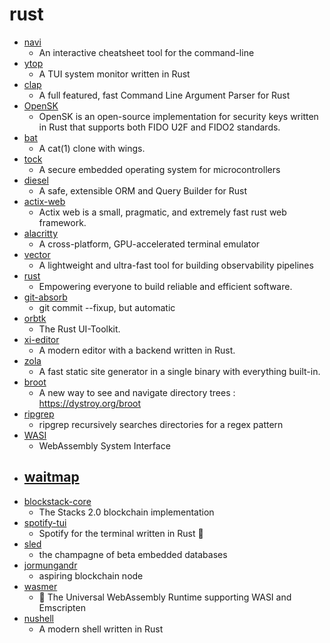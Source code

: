 # rust
- [navi](https://github.com/denisidoro/navi)
  - An interactive cheatsheet tool for the command-line
- [ytop](https://github.com/cjbassi/ytop)
  - A TUI system monitor written in Rust
- [clap](https://github.com/clap-rs/clap)
  - A full featured, fast Command Line Argument Parser for Rust
- [OpenSK](https://github.com/google/OpenSK)
  - OpenSK is an open-source implementation for security keys written in Rust that supports both FIDO U2F and FIDO2 standards.
- [bat](https://github.com/sharkdp/bat)
  - A cat(1) clone with wings.
- [tock](https://github.com/tock/tock)
  - A secure embedded operating system for microcontrollers
- [diesel](https://github.com/diesel-rs/diesel)
  - A safe, extensible ORM and Query Builder for Rust
- [actix-web](https://github.com/actix/actix-web)
  - Actix web is a small, pragmatic, and extremely fast rust web framework.
- [alacritty](https://github.com/alacritty/alacritty)
  - A cross-platform, GPU-accelerated terminal emulator
- [vector](https://github.com/timberio/vector)
  - A lightweight and ultra-fast tool for building observability pipelines
- [rust](https://github.com/rust-lang/rust)
  - Empowering everyone to build reliable and efficient software.
- [git-absorb](https://github.com/tummychow/git-absorb)
  - git commit --fixup, but automatic
- [orbtk](https://github.com/redox-os/orbtk)
  - The Rust UI-Toolkit.
- [xi-editor](https://github.com/xi-editor/xi-editor)
  - A modern editor with a backend written in Rust.
- [zola](https://github.com/getzola/zola)
  - A fast static site generator in a single binary with everything built-in.
- [broot](https://github.com/Canop/broot)
  - A new way to see and navigate directory trees : https://dystroy.org/broot
- [ripgrep](https://github.com/BurntSushi/ripgrep)
  - ripgrep recursively searches directories for a regex pattern
- [WASI](https://github.com/WebAssembly/WASI)
  - WebAssembly System Interface
- [waitmap](https://github.com/withoutboats/waitmap)
  - 
- [blockstack-core](https://github.com/blockstack/blockstack-core)
  - The Stacks 2.0 blockchain implementation
- [spotify-tui](https://github.com/Rigellute/spotify-tui)
  - Spotify for the terminal written in Rust 🚀
- [sled](https://github.com/spacejam/sled)
  - the champagne of beta embedded databases
- [jormungandr](https://github.com/input-output-hk/jormungandr)
  - aspiring blockchain node
- [wasmer](https://github.com/wasmerio/wasmer)
  - 🚀 The Universal WebAssembly Runtime supporting WASI and Emscripten
- [nushell](https://github.com/nushell/nushell)
  - A modern shell written in Rust

